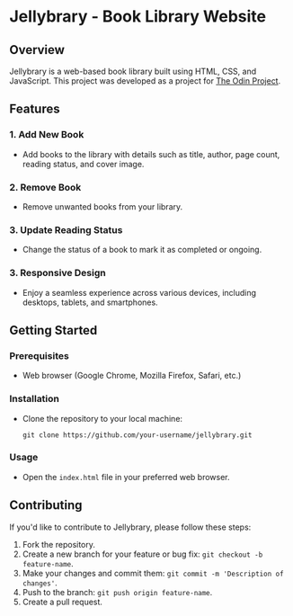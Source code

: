 # Jellybrary - Book Library Website

## Overview

Jellybrary is a web-based book library built using HTML, CSS, and JavaScript. This project was developed as a project for [The Odin Project](https://www.theodinproject.com/).

## Features
### 1. Add New Book
   - Add books to the library with details such as title, author, page count, reading status, and cover image.

### 2. Remove Book
   - Remove unwanted books from your library.

### 3. Update Reading Status
   - Change the status of a book to mark it as completed or ongoing.

### 3. Responsive Design
   - Enjoy a seamless experience across various devices, including desktops, tablets, and smartphones.

## Getting Started

### Prerequisites
   - Web browser (Google Chrome, Mozilla Firefox, Safari, etc.)

### Installation
   - Clone the repository to your local machine:
     ```
     git clone https://github.com/your-username/jellybrary.git
     ```

### Usage
   - Open the `index.html` file in your preferred web browser.

## Contributing

If you'd like to contribute to Jellybrary, please follow these steps:

1. Fork the repository.
2. Create a new branch for your feature or bug fix: `git checkout -b feature-name`.
3. Make your changes and commit them: `git commit -m 'Description of changes'`.
4. Push to the branch: `git push origin feature-name`.
5. Create a pull request.